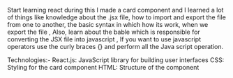 Start learning react  during this I made a card component and   I learned a lot of things like
knowledge about  the .jsx file, how to import and export the file from one to another, the basic 
syntax in which how its work, when we export the file , 
 Also, learn about the bable which is responsible for converting the JSX file into javascript ,
 If you want to use javascript operators use the curly braces {} and perform all the Java script 
 operation. 


Technologies:-
React.js: JavaScript library for building user interfaces
CSS: Styling for the card component
HTML: Structure of the component
